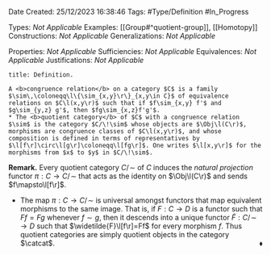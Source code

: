 <div class="topSpace"></div>

Date Created: 25/12/2023 16:38:46
Tags: #Type/Definition #In_Progress

Types: <i>Not Applicable</i>
Examples: [[Group#^quotient-group]], [[Homotopy]]
Constructions: <i>Not Applicable</i>
Generalizations: <i>Not Applicable</i>

Properties: <i>Not Applicable</i>
Sufficiencies: <i>Not Applicable</i>
Equivalences: <i>Not Applicable</i>
Justifications: <i>Not Applicable</i>

``` ad-Definition
title: Definition.

A <b>congruence relation</b> on a category $C$ is a family $\sim\,\coloneqq\l\{\sim_{x,y}\r\}_{x,y\in C}$ of equivalence relations on $C\l(x,y\r)$ such that if $f\sim_{x,y} f'$ and $g\sim_{y,z} g'$, then $fg\sim_{x,z}f'g'$.
* The <b>quotient category</b> of $C$ with a congruence relation $\sim$ is the category $C/\!\sim$ whose objects are $\Obj\l(C\r)$, morphisms are congruence classes of $C\l(x,y\r)$, and whose composition is defined in terms of representatives by $\l[f\r]\circ\l[g\r]\coloneqq\l[fg\r]$. One writes $\l[x,y\r]$ for the morphisms from $x$ to $y$ in $C/\!\sim$.

```

<b>Remark.</b> Every quotient category $C/\!\sim$ of $C$ induces the <i>natural projection</i> functor $\pi:C\to C/\!\sim$ that acts as the identity on $\Obj\l(C\r)$ and sends $f\mapsto\l[f\r]$.
* The map $\pi:C\to C/\!\sim$ is universal amongst functors that map equivalent morphisms to the same image. That is, if $F:C\to D$ is a functor such that $Ff=Fg$ whenever $f\sim g$, then it descends into a unique functor $\widetilde{F}:C/\!\sim\,\to D$ such that $\widetilde{F}\l[f\r]=Ff$ for every morphism $f$. Thus quotient categories are simply quotient objects in the category $\catcat$.<span style="float:right;">$\blacklozenge$</span>
